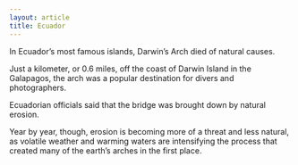 ```yaml
---
layout: article
title: Ecuador
---
```


In Ecuador’s most famous islands, Darwin’s Arch died of natural causes.

Just a kilometer, or 0.6 miles, off the coast of Darwin Island in the Galapagos, the arch was a popular destination for divers and photographers.

Ecuadorian officials said that the bridge was brought down by natural erosion.

Year by year, though, erosion is becoming more of a threat and less natural, as volatile weather and warming waters are intensifying the process that created many of the earth’s arches in the first place.
